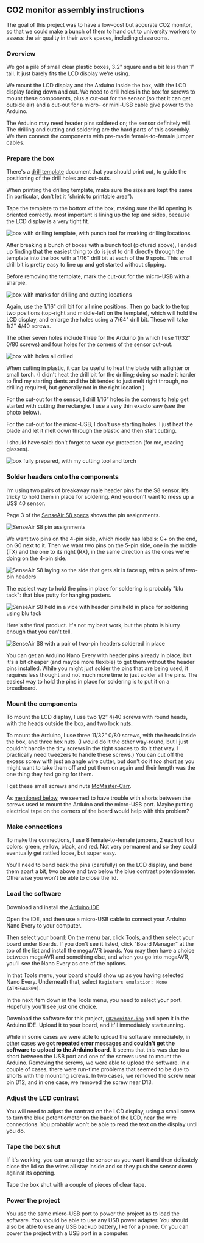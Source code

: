 ## CO2 monitor assembly instructions

The goal of this project was to have a low-cost but accurate CO2 monitor, so
that we could make a bunch of them to hand out to university workers
to assess the air quality in their work spaces, including classrooms.

### Overview

We got a pile of small clear plastic boxes, 3.2" square and a bit less
than 1" tall. It just barely fits the LCD display we're using.

We mount the LCD display and the Arduino inside the box, with the LCD
display facing down and out. We need to drill holes in the box for
screws to mount these components, plus a cut-out for the sensor (so
that it can get outside air) and a cut-out for a micro- or mini-USB
cable give power to the Arduino.

The Arduino may need header pins soldered on; the sensor definitely
will. The drilling and cutting and soldering are the hard parts of
this assembly. We then connect the components with pre-made
female-to-female jumper cables.


### Prepare the box

There's a [drill
template](DrillTemplate/co2_monitor_drill_template.pdf) document
that you should print out, to guide the positioning of the drill holes
and cut-outs.

When printing the drilling template, make sure the sizes are kept the
same (in particular, don’t let it “shrink to printable area”).

Tape the template to the bottom of the box, making sure the lid
opening is oriented correctly. most important is lining up the top and
sides, because the LCD display is a very tight fit.

![box with drilling template, with punch tool for marking drilling locations](https://karlduino.org/CO2monitor/docs/pics/01_with_template.jpg)

After breaking a bunch of boxes with a bunch tool (pictured above), I
ended up finding that the easiest thing to do is just to drill
directly through the template into the box with a 1/16" drill bit at
each of the 9 spots. This small drill bit is pretty easy to line up
and get started without slipping.

Before removing the template, mark the cut-out for the micro-USB with
a sharpie.

![box with marks for drilling and cutting locations](https://karlduino.org/CO2monitor/docs/pics/02_with_marks.jpg)

Again, use the 1/16" drill bit for all nine positions. Then go back to
the top two positions (top-right and middle-left on the template),
which will hold the LCD display, and enlarge the holes using a 7/64"
drill bit. These will take 1/2" 4/40 screws.

The other seven holes include three for the Arduino (in which I use
11/32" 0/80 screws) and four holes for the corners of the sensor
cut-out.

![box with holes all drilled](https://karlduino.org/CO2monitor/docs/pics/03_drilled.jpg)

When cutting in plastic, it can be useful to heat the blade with a
lighter or small torch. (I didn't heat the drill bit for the drilling;
doing so made it harder to find my starting dents and the bit tended
to just melt right through, no drilling required, but generally not in
the right location.)

For the cut-out for the sensor, I drill 1/16” holes in the corners to
help get started with cutting the rectangle. I use a very thin exacto
saw (see the photo below).

For the cut-out for the micro-USB, I don't use starting holes. I just
heat the blade and let it melt down through the plastic and then start
cutting.

I should have said: don’t forget to wear eye protection (for me,
reading glasses).

![box fully prepared, with my cutting tool and torch](https://karlduino.org/CO2monitor/docs/pics/04_holes_cut.jpg)


### Solder headers onto the components

I’m using two pairs of breakaway male header pins for the S8 sensor.
It’s tricky to hold them in place for soldering. And you don't want to
mess up a US$ 40 sensor.

Page 3 of the [SenseAir S8
specs](https://rmtplusstoragesenseair.blob.core.windows.net/docs/publicerat/PSP126.pdf)
shows the pin assignments.

![SenseAir S8 pin assignments](https://karlduino.org/CO2monitor/docs/pics/s8_pin_assignment.jpg)

We want two pins on the 4-pin side, which
nicely has labels: G+ on the end, on G0 next to it. Then we want two
pins on the 5-pin side, one in the middle (TX) and the one to its
right (RX), in the same direction as the ones we're doing on the 4-pin
side.

![SenseAir S8 laying so the side that gets air is face up, with a pairs of two-pin headers](https://karlduino.org/CO2monitor/docs/pics/05_sensor_before_soldering.jpg)

The easiest way to hold the pins in place for soldering is probably
"blu tack": that blue putty for hanging posters.

![SenseAir S8 held in a vice with header pins held in place for soldering using blu tack](https://karlduino.org/CO2monitor/docs/pics/06_blu_tack.jpg)

Here's the final product. It's not my best work, but the photo is
blurry enough that you can't tell.

![SenseAir S8 with a pair of two-pin headers soldered in place](https://karlduino.org/CO2monitor/docs/pics/07_sensor_after_soldering.jpg)


You can get an Arduino Nano Every with header pins already in place,
but it's a bit cheaper (and maybe more flexible) to get them without
the header pins installed. While you might just solder the pins that
are being used, it requires less thought and not much more time to
just solder all the pins. The easiest way to hold the pins in place
for soldering is to put it on a breadboard.



### Mount the components

To mount the LCD display, I use two 1/2” 4/40 screws with round heads,
with the heads outside the box, and two lock nuts.

To mount the Arduino, I use three 11/32” 0/80 screws, with the heads
inside the box, and three hex nuts. (I would do it the other
way-round, but I just couldn't handle the tiny screws in the tight
spaces to do it that way. I practically need tweezers to handle
these screws.) You can cut off the excess screw with just an angle
wire cutter, but don't do it _too_ short as you might want to take
them off and put them on again and their length was the one thing they
had going for them.

I get these small screws and nuts
[McMaster-Carr](https://mcmaster.com).

As [mentioned
below](https://karlduino.org/CO2monitor/docs/instructions.html#load-the-software),
we seemed to have trouble with shorts between the screws used to mount
the Arduino and the micro-USB port. Maybe putting electrical tape on
the corners of the board would help with this problem?


### Make connections

To make the connections, I use 8 female-to-female jumpers, 2 each of
four colors: green, yellow, black, and red. Not very permanent and so
they could eventually get rattled loose, but super easy.

You'll need to bend back the pins (carefully) on the LCD display, and
bend them apart a bit, two above and two below the blue contrast
potentiometer. Otherwise you won't be able to close the lid.




### Load the software

Download and install the [Arduino
IDE](https://www.arduino.cc/en/software).

Open the IDE, and then use a micro-USB cable to connect your Arduino
Nano Every to your computer.

Then select your board: On the menu bar, click Tools, and then
select your board under Boards. If you don't see it listed, click
"Board Manager" at the top of the list and install the megaAVR boards.
You may then have a choice between megaAVR and something else, and
when you go into megaAVR, you'll see the Nano Every as one of the
options.

In that Tools menu, your board should show up as you having selected
Nano Every. Underneath that, select `Registers emulation: None
(ATMEGA4809)`.

In the next item down in the Tools menu, you need to select your port.
Hopefully you'll see just one choice.

Download the software for this project,
[`CO2monitor.ino`](https://raw.githubusercontent.com/karlduino/CO2monitor/main/CO2monitor.ino)
and open it in the Arduino IDE. Upload it to your board, and it'll
immediately start running.

While in some cases we were able to upload the software immediately,
in other cases **we got repeated error messages and couldn't get the
software to upload to the Arduino board**. It seems that this was due
to a short between the USB port and one of the screws used to mount
the Arduino. Removing the screws, we were able to upload the software.
In a couple of cases, there were run-time problems that seemed to be
due to shorts with the mounting screws. In two cases, we removed the
screw near pin D12, and in one case, we removed the screw near D13.


### Adjust the LCD contrast

You will need to adjust the contrast on the LCD display, using a small
screw to turn the blue potentiometer on the back of the LCD, near the
wire connections. You probably won't be able to read the text on the
display until you do.



### Tape the box shut

If it's working, you can arrange the sensor as you want it and then
delicately close the lid so the wires all stay inside and so they push
the sensor down against its opening.

Tape the box shut with a couple of pieces of clear tape.


### Power the project

You use the same micro-USB port to power the project as to load the
software. You should be able to use any USB power adapter. You should
also be able to use any USB backup battery, like for a phone. Or you
can power the project with a USB port in a computer.
